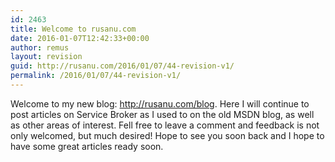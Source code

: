 ```yaml
---
id: 2463
title: Welcome to rusanu.com
date: 2016-01-07T12:42:33+00:00
author: remus
layout: revision
guid: http://rusanu.com/2016/01/07/44-revision-v1/
permalink: /2016/01/07/44-revision-v1/
---
```

Welcome to my new blog: <http://rusanu.com/blog>. Here I will continue to post articles on Service Broker as I used to on the old MSDN blog, as well as other areas of interest. Fell free to leave a comment and feedback is not only welcomed, but much desired! Hope to see you soon back and I hope to have some great articles ready soon.